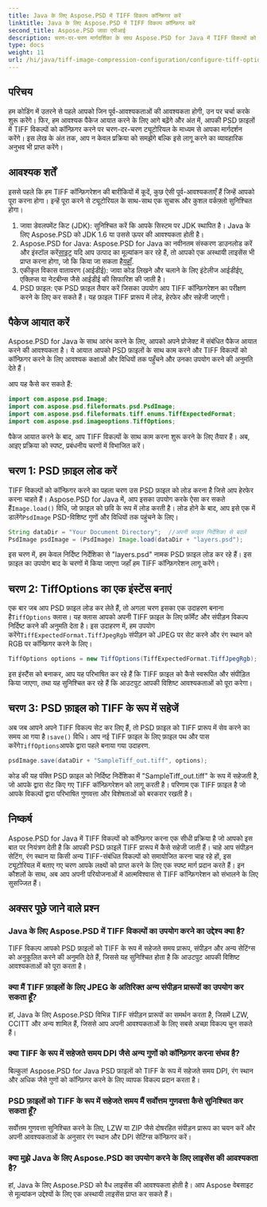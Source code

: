 ```yaml
---
title: Java के लिए Aspose.PSD में TIFF विकल्प कॉन्फ़िगर करें
linktitle: Java के लिए Aspose.PSD में TIFF विकल्प कॉन्फ़िगर करें
second_title: Aspose.PSD जावा एपीआई
description: चरण-दर-चरण मार्गदर्शिका के साथ Aspose.PSD for Java में TIFF विकल्पों को कॉन्फ़िगर करना सीखें। PSD फ़ाइलों को उच्च-गुणवत्ता वाले TIFF के रूप में सहेजकर छवि हेरफेर में महारत हासिल करें।
type: docs
weight: 11
url: /hi/java/tiff-image-compression-configuration/configure-tiff-options/
---
```

## परिचय

हम कोडिंग में उतरने से पहले आपको जिन पूर्व-आवश्यकताओं की आवश्यकता होगी, उन पर चर्चा करके शुरू करेंगे। फिर, हम आवश्यक पैकेज आयात करने के लिए आगे बढ़ेंगे और अंत में, आपकी PSD फ़ाइलों में TIFF विकल्पों को कॉन्फ़िगर करने पर चरण-दर-चरण ट्यूटोरियल के माध्यम से आपका मार्गदर्शन करेंगे। इस लेख के अंत तक, आप न केवल प्रक्रिया को समझेंगे बल्कि इसे लागू करने का व्यावहारिक अनुभव भी प्राप्त करेंगे।

## आवश्यक शर्तें

इससे पहले कि हम TIFF कॉन्फ़िगरेशन की बारीकियों में कूदें, कुछ ऐसी पूर्व-आवश्यकताएँ हैं जिन्हें आपको पूरा करना होगा। इन्हें पूरा करने से ट्यूटोरियल के साथ-साथ एक सुचारू और कुशल वर्कफ़्लो सुनिश्चित होगा।

1. जावा डेवलपमेंट किट (JDK): सुनिश्चित करें कि आपके सिस्टम पर JDK स्थापित है। Java के लिए Aspose.PSD को JDK 1.6 या उससे ऊपर की आवश्यकता होती है।
2.  Aspose.PSD for Java: Aspose.PSD for Java का नवीनतम संस्करण डाउनलोड करें और इंस्टॉल करें[साइट](https://releases.aspose.com/psd/java/) यदि आप उत्पाद का मूल्यांकन कर रहे हैं, तो आपको एक अस्थायी लाइसेंस भी प्राप्त करना होगा, जो कि किया जा सकता है[यहाँ](https://purchase.aspose.com/temporary-license/).
3. एकीकृत विकास वातावरण (आईडीई): जावा कोड लिखने और चलाने के लिए इंटेलीज आईडीईए, एक्लिप्स या नेटबीन्स जैसे आईडीई की सिफारिश की जाती है।
4. PSD फ़ाइल: एक PSD फ़ाइल तैयार करें जिसका उपयोग आप TIFF कॉन्फ़िगरेशन का परीक्षण करने के लिए कर सकते हैं। यह फ़ाइल TIFF प्रारूप में लोड, हेरफेर और सहेजी जाएगी।

## पैकेज आयात करें

Aspose.PSD for Java के साथ आरंभ करने के लिए, आपको अपने प्रोजेक्ट में संबंधित पैकेज आयात करने की आवश्यकता है। ये आयात आपको PSD फ़ाइलों के साथ काम करने और TIFF विकल्पों को कॉन्फ़िगर करने के लिए आवश्यक कक्षाओं और विधियों तक पहुँचने और उनका उपयोग करने की अनुमति देते हैं।

आप यह कैसे कर सकते हैं:

```java
import com.aspose.psd.Image;
import com.aspose.psd.fileformats.psd.PsdImage;
import com.aspose.psd.fileformats.tiff.enums.TiffExpectedFormat;
import com.aspose.psd.imageoptions.TiffOptions;
```

पैकेज आयात करने के बाद, आप TIFF विकल्पों के साथ काम करना शुरू करने के लिए तैयार हैं। अब, आइए प्रक्रिया को स्पष्ट, प्रबंधनीय चरणों में विभाजित करें।

## चरण 1: PSD फ़ाइल लोड करें

 TIFF विकल्पों को कॉन्फ़िगर करने का पहला चरण उस PSD फ़ाइल को लोड करना है जिसे आप हेरफेर करना चाहते हैं। Aspose.PSD for Java में, आप इसका उपयोग करके ऐसा कर सकते हैं`Image.load()` विधि, जो फ़ाइल को छवि के रूप में लोड करती है। लोड होने के बाद, आप इसे एक में डालेंगे`PsdImage` PSD-विशिष्ट गुणों और विधियों तक पहुंचने के लिए।

```java
String dataDir = "Your Document Directory";  //अपनी फ़ाइल निर्देशिका से बदलें
PsdImage psdImage = (PsdImage) Image.load(dataDir + "layers.psd");
```

इस चरण में, हम केवल निर्दिष्ट निर्देशिका से "layers.psd" नामक PSD फ़ाइल लोड कर रहे हैं। इस फ़ाइल का उपयोग बाद के चरणों में किया जाएगा जहाँ हम TIFF कॉन्फ़िगरेशन लागू करेंगे।

## चरण 2: TiffOptions का एक इंस्टेंस बनाएं

 एक बार जब आप PSD फ़ाइल लोड कर लेते हैं, तो अगला चरण इसका एक उदाहरण बनाना है`TiffOptions` क्लास। यह क्लास आपको अपनी TIFF फ़ाइल के लिए फ़ॉर्मेट और संपीड़न विकल्प निर्दिष्ट करने की अनुमति देता है। इस उदाहरण में, हम उपयोग करेंगे`TiffExpectedFormat.TiffJpegRgb` संपीड़न को JPEG पर सेट करने और रंग स्थान को RGB पर कॉन्फ़िगर करने के लिए।

```java
TiffOptions options = new TiffOptions(TiffExpectedFormat.TiffJpegRgb);
```

इस इंस्टैंस को बनाकर, आप यह परिभाषित कर रहे हैं कि TIFF फ़ाइल को कैसे स्वरूपित और संपीड़ित किया जाएगा, तथा यह सुनिश्चित कर रहे हैं कि आउटपुट आपकी विशिष्ट आवश्यकताओं को पूरा करेगा।

## चरण 3: PSD फ़ाइल को TIFF के रूप में सहेजें

 अब जब आपने अपने TIFF विकल्प सेट कर लिए हैं, तो PSD फ़ाइल को TIFF प्रारूप में सेव करने का समय आ गया है।`save()` विधि। आप नई TIFF फ़ाइल के लिए फ़ाइल पथ और पास करेंगे`TiffOptions`आपके द्वारा पहले बनाया गया उदाहरण.

```java
psdImage.save(dataDir + "SampleTiff_out.tiff", options);
```

कोड की यह पंक्ति PSD फ़ाइल को निर्दिष्ट निर्देशिका में "SampleTiff_out.tiff" के रूप में सहेजती है, जो आपके द्वारा सेट किए गए TIFF कॉन्फ़िगरेशन को लागू करती है। परिणाम एक TIFF फ़ाइल है जो आपके विकल्पों द्वारा परिभाषित गुणवत्ता और विशेषताओं को बरकरार रखती है।

## निष्कर्ष

Aspose.PSD for Java में TIFF विकल्पों को कॉन्फ़िगर करना एक सीधी प्रक्रिया है जो आपको इस बात पर नियंत्रण देती है कि आपकी PSD फ़ाइलें TIFF प्रारूप में कैसे सहेजी जाती हैं। चाहे आप संपीड़न सेटिंग, रंग स्थान या किसी अन्य TIFF-संबंधित विकल्पों को समायोजित करना चाह रहे हों, इस ट्यूटोरियल में बताए गए चरण आपके लक्ष्यों को प्राप्त करने के लिए एक स्पष्ट मार्ग प्रदान करते हैं। इन कौशलों के साथ, अब आप अपनी परियोजनाओं में आत्मविश्वास से TIFF कॉन्फ़िगरेशन को संभालने के लिए सुसज्जित हैं।

## अक्सर पूछे जाने वाले प्रश्न

### Java के लिए Aspose.PSD में TIFF विकल्पों का उपयोग करने का उद्देश्य क्या है?
TIFF विकल्प आपको PSD फ़ाइलों को TIFF के रूप में सहेजते समय प्रारूप, संपीड़न और अन्य सेटिंग्स को अनुकूलित करने की अनुमति देते हैं, जिससे यह सुनिश्चित होता है कि आउटपुट आपकी विशिष्ट आवश्यकताओं को पूरा करता है।

### क्या मैं TIFF फ़ाइलों के लिए JPEG के अतिरिक्त अन्य संपीड़न प्रारूपों का उपयोग कर सकता हूँ?
हां, Java के लिए Aspose.PSD विभिन्न TIFF संपीड़न प्रारूपों का समर्थन करता है, जिसमें LZW, CCITT और अन्य शामिल हैं, जिससे आप अपनी आवश्यकताओं के लिए सबसे अच्छा विकल्प चुन सकते हैं।

### क्या TIFF के रूप में सहेजते समय DPI जैसे अन्य गुणों को कॉन्फ़िगर करना संभव है?
बिल्कुल! Aspose.PSD for Java PSD फ़ाइलों को TIFF के रूप में सहेजते समय DPI, रंग स्थान और अधिक जैसे गुणों को कॉन्फ़िगर करने के लिए व्यापक विकल्प प्रदान करता है।

### PSD फ़ाइलों को TIFF के रूप में सहेजते समय मैं सर्वोत्तम गुणवत्ता कैसे सुनिश्चित कर सकता हूँ?
सर्वोत्तम गुणवत्ता सुनिश्चित करने के लिए, LZW या ZIP जैसे दोषरहित संपीड़न प्रारूप का चयन करें और अपनी आवश्यकताओं के अनुसार रंग स्थान और DPI सेटिंग्स कॉन्फ़िगर करें।

### क्या मुझे Java के लिए Aspose.PSD का उपयोग करने के लिए लाइसेंस की आवश्यकता है?
हां, Java के लिए Aspose.PSD को वैध लाइसेंस की आवश्यकता होती है। आप Aspose वेबसाइट से मूल्यांकन उद्देश्यों के लिए एक अस्थायी लाइसेंस प्राप्त कर सकते हैं।